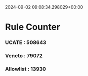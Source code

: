 2024-09-02 09:08:34.298029+00:00
# Rule Counter 
 ### UCATE : 508643

 ### Veneto : 79072

 ### Allowlist : 13930